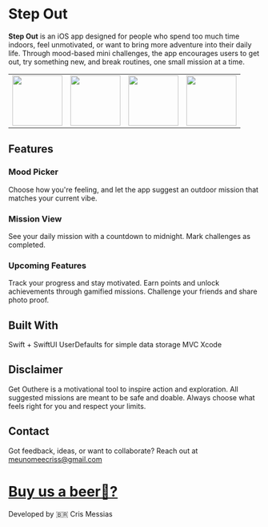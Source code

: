 # Step Out

**Step Out** is an iOS app designed for people who spend too much time indoors, feel unmotivated, or want to bring more adventure into their daily life. Through mood-based mini challenges, the app encourages users to get out, try something new, and break routines, one small mission at a time.


<p align="center">
  <table>
    <tr>
    <td><img src="https://github.com/user-attachments/assets/19516009-8dfb-4e62-86d8-b66591054df2" height="100"></td>
    <td><img src="https://github.com/user-attachments/assets/df1330be-88ac-497a-8002-42914e0dcb58" height="100"></td>
    <td><img src="https://github.com/user-attachments/assets/5f57703c-617e-48e3-8b07-6c3cbccef69f" height="100"></td>
    <td><img src="https://github.com/user-attachments/assets/01f43253-a25a-46e5-b9af-50abb85c58df" height="100"></td>
   </tr>
  </table>
</p>



## Features
### Mood Picker

Choose how you're feeling, and let the app suggest an outdoor mission that matches your current vibe.

### Mission View

See your daily mission with a countdown to midnight.
Mark challenges as completed.

### Upcoming Features
Track your progress and stay motivated.
Earn points and unlock achievements through gamified missions.
Challenge your friends and share photo proof.

## Built With
Swift + SwiftUI
UserDefaults for simple data storage
MVC
Xcode

## Disclaimer
Get Outhere is a motivational tool to inspire action and exploration. All suggested missions are meant to be safe and doable. Always choose what feels right for you and respect your limits.

## Contact
Got feedback, ideas, or want to collaborate? Reach out at [meunomeecriss@gmail.com](mailto:meunomeecriss@gmail.com)
# [Buy us a beer🍻?](https://www.buymeacoffee.com/meunomeecris)

Developed by 🇧🇷 Cris Messias
